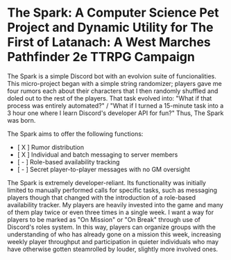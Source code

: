 # The Spark: A Computer Science Pet Project and Dynamic Utility for The First of Latanach: A West Marches Pathfinder 2e TTRPG Campaign
The Spark is a simple Discord bot with an evolvion suite of funcionalities. This micro-project began with a simple string randomizer; players gave me four rumors each about their characters that I then randomly shuffled and doled out to the rest of the players. That task evolved into: "What if that process was entirely automated?" / "What if I turned a 15-minute task into a 3 hour one where I learn Discord's developer API for fun?" Thus, The Spark was born.

The Spark aims to offer the following functions:
- [ X ] Rumor distribution
- [ X ] Individual and batch messaging to server members
- [ - ] Role-based availability tracking
- [ - ] Secret player-to-player messages with no GM oversight

The Spark is extremely developer-reliant. Its functionality was initially limited to manually performed calls for specific tasks, such as messaging players though that changed with the introduction of a role-based availability tracker. My players are heavily invested into the game and many of them play twice or even three times in a single week. I want a way for players to be marked as "On Mission" or "On Break" through use of Discord's roles system. In this way, players can organize groups with the understanding of who has already gone on a mission this week, increasing weekly player throughput and participation in quieter individuals who may have otherwise gotten steamrolled by louder, slightly more involved ones.
